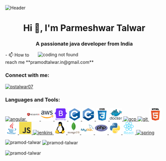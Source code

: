 ![Header](./your-header-image-name.png)
<h1 align="center">Hi 👋, I'm Parmeshwar Talwar</h1>
<h3 align="center">A passionate java developer from India</h3>
<img align="right" width="400" src="https://i.pinimg.com/originals/5c/8f/08/5c8f08b5fe55e12baae6fc54e46c343a.gif" alt="coding not found">
- 📫 How to reach me **pramodtalwar.in@gmail.com**

<h3 align="left">Connect with me:</h3>
<p align="left">
	<a href="https://linkedin.com/in/pstalwar07" target="blank"><img align="center"
			src="https://raw.githubusercontent.com/rahuldkjain/github-profile-readme-generator/master/src/images/icons/Social/linked-in-alt.svg"
			alt="pstalwar07" height="30" width="40" /></a>
</p>

<h3 align="left">Languages and Tools:</h3>
<p align="left"> <a href="https://angular.io" target="_blank" rel="noreferrer"> <img
			src="https://angular.io/assets/images/logos/angular/angular.svg" alt="angular" width="40" height="40" />
	</a> <a href="https://angular.io" target="_blank" rel="noreferrer"> <img
			src="https://raw.githubusercontent.com/devicons/devicon/master/icons/angularjs/angularjs-original-wordmark.svg"
			alt="angularjs" width="40" height="40" /> </a> <a href="https://aws.amazon.com" target="_blank"
		rel="noreferrer"> <img
			src="https://raw.githubusercontent.com/devicons/devicon/master/icons/amazonwebservices/amazonwebservices-original-wordmark.svg"
			alt="aws" width="40" height="40" /> </a> <a href="https://getbootstrap.com" target="_blank"
		rel="noreferrer"> <img
			src="https://raw.githubusercontent.com/devicons/devicon/master/icons/bootstrap/bootstrap-plain-wordmark.svg"
			alt="bootstrap" width="40" height="40" /> </a> <a href="https://www.cprogramming.com/" target="_blank"
		rel="noreferrer"> <img src="https://raw.githubusercontent.com/devicons/devicon/master/icons/c/c-original.svg"
			alt="c" width="40" height="40" /> </a> <a href="https://www.w3schools.com/cpp/" target="_blank"
		rel="noreferrer"> <img
			src="https://raw.githubusercontent.com/devicons/devicon/master/icons/cplusplus/cplusplus-original.svg"
			alt="cplusplus" width="40" height="40" /> </a> <a href="https://www.w3schools.com/css/" target="_blank"
		rel="noreferrer"> <img
			src="https://raw.githubusercontent.com/devicons/devicon/master/icons/css3/css3-original-wordmark.svg"
			alt="css3" width="40" height="40" /> </a> <a href="https://www.docker.com/" target="_blank"
		rel="noreferrer"> <img
			src="https://raw.githubusercontent.com/devicons/devicon/master/icons/docker/docker-original-wordmark.svg"
			alt="docker" width="40" height="40" /> </a> <a href="https://cloud.google.com" target="_blank"
		rel="noreferrer"> <img src="https://www.vectorlogo.zone/logos/google_cloud/google_cloud-icon.svg" alt="gcp"
			width="40" height="40" /> </a> <a href="https://git-scm.com/" target="_blank" rel="noreferrer"> <img
			src="https://www.vectorlogo.zone/logos/git-scm/git-scm-icon.svg" alt="git" width="40" height="40" /> </a> <a
		href="https://www.w3.org/html/" target="_blank" rel="noreferrer"> <img
			src="https://raw.githubusercontent.com/devicons/devicon/master/icons/html5/html5-original-wordmark.svg"
			alt="html5" width="40" height="40" /> </a> <a href="https://www.java.com" target="_blank" rel="noreferrer">
		<img src="https://raw.githubusercontent.com/devicons/devicon/master/icons/java/java-original.svg" alt="java"
			width="40" height="40" /> </a> <a href="https://developer.mozilla.org/en-US/docs/Web/JavaScript"
		target="_blank" rel="noreferrer"> <img
			src="https://raw.githubusercontent.com/devicons/devicon/master/icons/javascript/javascript-original.svg"
			alt="javascript" width="40" height="40" /> </a> <a href="https://www.jenkins.io" target="_blank"
		rel="noreferrer"> <img src="https://www.vectorlogo.zone/logos/jenkins/jenkins-icon.svg" alt="jenkins" width="40"
			height="40" /> </a> <a href="https://www.linux.org/" target="_blank" rel="noreferrer"> <img
			src="https://raw.githubusercontent.com/devicons/devicon/master/icons/linux/linux-original.svg" alt="linux"
			width="40" height="40" /> </a> <a href="https://www.mongodb.com/" target="_blank" rel="noreferrer"> <img
			src="https://raw.githubusercontent.com/devicons/devicon/master/icons/mongodb/mongodb-original-wordmark.svg"
			alt="mongodb" width="40" height="40" /> </a> <a href="https://www.mysql.com/" target="_blank"
		rel="noreferrer"> <img
			src="https://raw.githubusercontent.com/devicons/devicon/master/icons/mysql/mysql-original-wordmark.svg"
			alt="mysql" width="40" height="40" /> </a> <a href="https://www.php.net" target="_blank" rel="noreferrer">
		<img src="https://raw.githubusercontent.com/devicons/devicon/master/icons/php/php-original.svg" alt="php"
			width="40" height="40" /> </a> <a href="https://www.python.org" target="_blank" rel="noreferrer"> <img
			src="https://raw.githubusercontent.com/devicons/devicon/master/icons/python/python-original.svg"
			alt="python" width="40" height="40" /> </a> <a href="https://reactjs.org/" target="_blank" rel="noreferrer">
		<img src="https://raw.githubusercontent.com/devicons/devicon/master/icons/react/react-original-wordmark.svg"
			alt="react" width="40" height="40" /> </a> <a href="https://spring.io/" target="_blank" rel="noreferrer">
		<img src="https://www.vectorlogo.zone/logos/springio/springio-icon.svg" alt="spring" width="40" height="40" />
	</a> </p>

<p><img align="left"
		src="https://github-readme-stats.vercel.app/api/top-langs?username=pramod-talwar&show_icons=true&locale=en&layout=compact"
		alt="pramod-talwar" /></p>

<p>&nbsp;<img align="center"
		src="https://github-readme-stats.vercel.app/api?username=pramod-talwar&show_icons=true&locale=en"
		alt="pramod-talwar" /></p>

<p><img align="center" src="https://github-readme-streak-stats.herokuapp.com/?user=pramod-talwar&"
		alt="pramod-talwar" /></p>
